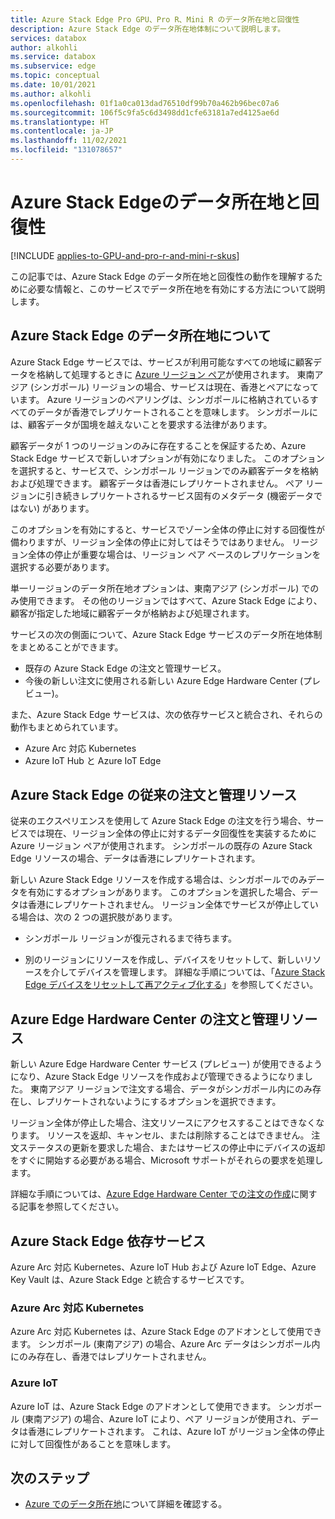 ```yaml
---
title: Azure Stack Edge Pro GPU、Pro R、Mini R のデータ所在地と回復性
description: Azure Stack Edge のデータ所在地体制について説明します。
services: databox
author: alkohli
ms.service: databox
ms.subservice: edge
ms.topic: conceptual
ms.date: 10/01/2021
ms.author: alkohli
ms.openlocfilehash: 01f1a0ca013dad76510df99b70a462b96bec07a6
ms.sourcegitcommit: 106f5c9fa5c6d3498dd1cfe63181a7ed4125ae6d
ms.translationtype: HT
ms.contentlocale: ja-JP
ms.lasthandoff: 11/02/2021
ms.locfileid: "131078657"
---
```

# <a name="data-residency-and-resiliency-for-azure-stack-edge"></a>Azure Stack Edgeのデータ所在地と回復性 

[!INCLUDE [applies-to-GPU-and-pro-r-and-mini-r-skus](../../includes/azure-stack-edge-applies-to-gpu-pro-r-mini-r-sku.md)]

この記事では、Azure Stack Edge のデータ所在地と回復性の動作を理解するために必要な情報と、このサービスでデータ所在地を有効にする方法について説明します。  

## <a name="about-data-residency-for-azure-stack-edge"></a>Azure Stack Edge のデータ所在地について 

Azure Stack Edge サービスでは、サービスが利用可能なすべての地域に顧客データを格納して処理するときに [Azure リージョン ペア](../best-practices-availability-paired-regions.md#azure-regional-pairs)が使用されます。 東南アジア (シンガポール) リージョンの場合、サービスは現在、香港とペアになっています。 Azure リージョンのペアリングは、シンガポールに格納されているすべてのデータが香港でレプリケートされることを意味します。 シンガポールには、顧客データが国境を越えないことを要求する法律があります。 

顧客データが 1 つのリージョンのみに存在することを保証するため、Azure Stack Edge サービスで新しいオプションが有効になりました。 このオプションを選択すると、サービスで、シンガポール リージョンでのみ顧客データを格納および処理できます。 顧客データは香港にレプリケートされません。 ペア リージョンに引き続きレプリケートされるサービス固有のメタデータ (機密データではない) があります。  

このオプションを有効にすると、サービスでゾーン全体の停止に対する回復性が備わりますが、リージョン全体の停止に対してはそうではありません。 リージョン全体の停止が重要な場合は、リージョン ペア ベースのレプリケーションを選択する必要があります。

単一リージョンのデータ所在地オプションは、東南アジア (シンガポール) でのみ使用できます。 その他のリージョンではすべて、Azure Stack Edge により、顧客が指定した地域に顧客データが格納および処理されます。

サービスの次の側面について、Azure Stack Edge サービスのデータ所在地体制をまとめることができます。

- 既存の Azure Stack Edge の注文と管理サービス。
- 今後の新しい注文に使用される新しい Azure Edge Hardware Center (プレビュー)。
<!--- Telemetry for the device and the service.
- Proactive Support log collection where any logs that the service generates are stored in a single region and are not replicated to the paired region.-->

また、Azure Stack Edge サービスは、次の依存サービスと統合され、それらの動作もまとめられています。 

- Azure Arc 対応 Kubernetes
- Azure IoT Hub と Azure IoT Edge
<!--- Azure Key Vault -->


## <a name="azure-stack-edge-classic-ordering-and-management-resource"></a>Azure Stack Edge の従来の注文と管理リソース 

従来のエクスペリエンスを使用して Azure Stack Edge の注文を行う場合、サービスでは現在、リージョン全体の停止に対するデータ回復性を実装するために Azure リージョン ペアが使用されます。 シンガポールの既存の Azure Stack Edge リソースの場合、データは香港にレプリケートされます。

新しい Azure Stack Edge リソースを作成する場合は、シンガポールでのみデータを有効にするオプションがあります。 このオプションを選択した場合、データは香港にレプリケートされません。 リージョン全体でサービスが停止している場合は、次の 2 つの選択肢があります。

- シンガポール リージョンが復元されるまで待ちます。

- 別のリージョンにリソースを作成し、デバイスをリセットして、新しいリソースを介してデバイスを管理します。 詳細な手順については、「[Azure Stack Edge デバイスをリセットして再アクティブ化する](azure-stack-edge-reset-reactivate-device.md)」を参照してください。

## <a name="azure-edge-hardware-center-ordering-and-management-resource"></a>Azure Edge Hardware Center の注文と管理リソース 

新しい Azure Edge Hardware Center サービス (プレビュー) が使用できるようになり、Azure Stack Edge リソースを作成および管理できるようになりました。 東南アジア リージョンで注文する場合、データがシンガポール内にのみ存在し、レプリケートされないようにするオプションを選択できます。 

リージョン全体が停止した場合、注文リソースにアクセスすることはできなくなります。 リソースを返却、キャンセル、または削除することはできません。 注文ステータスの更新を要求した場合、またはサービスの停止中にデバイスの返却をすぐに開始する必要がある場合、Microsoft サポートがそれらの要求を処理します。

詳細な手順については、[Azure Edge Hardware Center での注文の作成](azure-stack-edge-gpu-deploy-prep.md#create-a-new-resource)に関する記事を参照してください。


<!--## Azure Stack Edge telemetry

As Azure Stack Edge is a first-party Microsoft device, the telemetry from the device is automatically collected (without the user consent) and sent to Microsoft. This telemetry is stored in a common central location. This gathered telemetry provides valuable insights into enterprise deployments of Azure Stack Edge. This telemetry is also used for security, health, quality, and performance analysis.

- Microsoft collects telemetry for the infrastructure VMs (for example, Kubernetes master VM and Kubernetes worker VM) deployed on your Azure Stack Edge device and hosts. Telemetry is also gathered for other services that run on Azure Stack Edge device (for example, local Azure Resource Manager, Kubernetes dashboard). 
- The telemetry data is encrypted-in-transit as well at rest.
- Raw telemetry data sent to Microsoft is retained for 90 days. Aggregated data is retained for longer.
- For all the containerized workloads (deployed via IoT Edge and Kubernetes) and VM workloads, the application data is considered as the customer data. This data can only be accessed by the customer unless it pertains to the underlying infrastructure. 

For more information, see [Use the Kubernetes dashboard to monitor the Kubernetes cluster health on your Azure Stack Edge Pro device](azure-stack-edge-gpu-monitor-kubernetes-dashboard.md).-->

## <a name="azure-stack-edge-dependent-services"></a>Azure Stack Edge 依存サービス

Azure Arc 対応 Kubernetes、Azure IoT Hub および Azure IoT Edge、Azure Key Vault は、Azure Stack Edge と統合するサービスです。

### <a name="azure-arc-enabled-kubernetes"></a>Azure Arc 対応 Kubernetes 

Azure Arc 対応 Kubernetes は、Azure Stack Edge のアドオンとして使用できます。 シンガポール (東南アジア) の場合、Azure Arc データはシンガポール内にのみ存在し、香港ではレプリケートされません。 <!--If there is a region-wide outage, the service is not resilient.-->

<!--For all other regions, Azure Arc supports Azure Regional Pair and is resilient to any region-wide outages.--> 
<!--For more information, see [Data residency and resiliency for Azure Arc-enabled Kubernetes clusters]().-->


### <a name="azure-iot"></a>Azure IoT

Azure IoT は、Azure Stack Edge のアドオンとして使用できます。 シンガポール (東南アジア) の場合、Azure IoT により、ペア リージョンが使用され、データは香港にレプリケートされます。 これは、Azure IoT がリージョン全体の停止に対して回復性があることを意味します。 

<!--For more information, see [Data residency and resiliency for Azure IoT]().-->


<!--### Azure Key Vault

Azure Key Vault currently uses Azure Regional Pair for region outage resiliency. For new Azure Key Vault resources, an option is now available that can be enabled at the subscription level. When enabled, if your service is deployed in Singapore (Southeast Asia), you can control the data replication to Hong Kong. 

If you choose to store and process the data only in Singapore region, then the service will not be resilient to region-wide outages. -->
<!--For more information, see [Data residency and resiliency for Azure Key Vault]().-->

## <a name="next-steps"></a>次のステップ

- [Azure でのデータ所在地](https://azure.microsoft.com/global-infrastructure/data-residency/)について詳細を確認する。